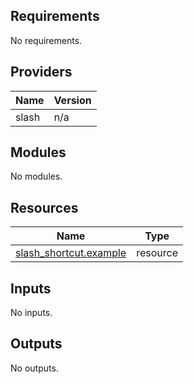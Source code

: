 <!-- BEGIN_TF_DOCS -->
## Requirements

No requirements.

## Providers

| Name | Version |
|------|---------|
| slash | n/a |

## Modules

No modules.

## Resources

| Name | Type |
|------|------|
| [slash_shortcut.example](https://registry.terraform.io/providers/hashicorp/slash/latest/docs/resources/shortcut) | resource |

## Inputs

No inputs.

## Outputs

No outputs.
<!-- END_TF_DOCS -->
